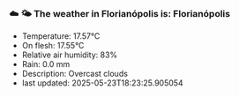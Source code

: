 ### ☁️ 🌤️  The weather in Florianópolis is: Florianópolis

- Temperature: 17.57°C
- On flesh: 17.55°C
- Relative air humidity: 83%
- Rain: 0.0 mm
- Description: Overcast clouds
- last updated: 2025-05-23T18:23:25.905054
